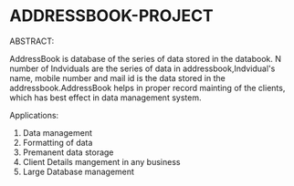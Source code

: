# ADDRESSBOOK-PROJECT

ABSTRACT:

AddressBook is database of the series of data stored in the databook. N number of Indviduals are the series of data in addressbook,Indvidual's name, mobile number and mail id is the data stored in the addressbook.AddressBook helps in proper record mainting of the clients, which has best effect in data management system.

Applications:

1. Data management
2. Formatting of data
3. Premanent data storage
4. Client Details mangement in any business
5. Large Database management
